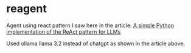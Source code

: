 # reagent

Agent using react pattern I saw here in the article: [A simple Python implementation of the ReAct pattern for LLMs](https://til.simonwillison.net/llms/python-react-pattern)

Used ollama llama 3.2 instead of chatgpt as shown in the article above.